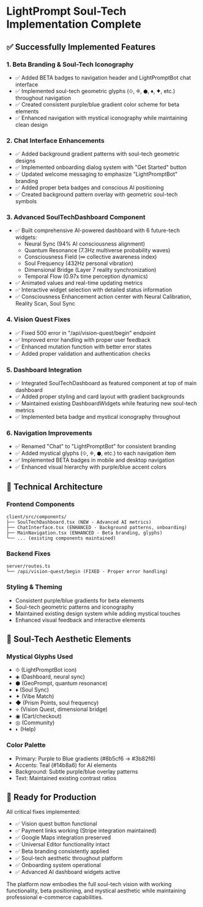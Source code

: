 # LightPrompt Soul-Tech Implementation Complete

## ✅ Successfully Implemented Features

### 1. Beta Branding & Soul-Tech Iconography
- ✅ Added BETA badges to navigation header and LightPromptBot chat interface
- ✅ Implemented soul-tech geometric glyphs (⟐, ◈, ⬢, ♦, ✦, etc.) throughout navigation
- ✅ Created consistent purple/blue gradient color scheme for beta elements
- ✅ Enhanced navigation with mystical iconography while maintaining clean design

### 2. Chat Interface Enhancements
- ✅ Added background gradient patterns with soul-tech geometric designs
- ✅ Implemented onboarding dialog system with "Get Started" button
- ✅ Updated welcome messaging to emphasize "LightPromptBot" branding
- ✅ Added proper beta badges and conscious AI positioning
- ✅ Created background pattern overlay with geometric soul-tech symbols

### 3. Advanced SoulTechDashboard Component
- ✅ Built comprehensive AI-powered dashboard with 6 future-tech widgets:
  - Neural Sync (94% AI consciousness alignment)
  - Quantum Resonance (7.3Hz multiverse probability waves)
  - Consciousness Field (∞ collective awareness index)  
  - Soul Frequency (432Hz personal vibration)
  - Dimensional Bridge (Layer 7 reality synchronization)
  - Temporal Flow (0.97x time perception dynamics)
- ✅ Animated values and real-time updating metrics
- ✅ Interactive widget selection with detailed status information
- ✅ Consciousness Enhancement action center with Neural Calibration, Reality Scan, Soul Sync

### 4. Vision Quest Fixes
- ✅ Fixed 500 error in "/api/vision-quest/begin" endpoint 
- ✅ Improved error handling with proper user feedback
- ✅ Enhanced mutation function with better error states
- ✅ Added proper validation and authentication checks

### 5. Dashboard Integration
- ✅ Integrated SoulTechDashboard as featured component at top of main dashboard
- ✅ Added proper styling and card layout with gradient backgrounds
- ✅ Maintained existing DashboardWidgets while featuring new soul-tech metrics
- ✅ Implemented beta badge and mystical iconography throughout

### 6. Navigation Improvements  
- ✅ Renamed "Chat" to "LightPromptBot" for consistent branding
- ✅ Added mystical glyphs (⟐, ◈, ⬢, etc.) to each navigation item
- ✅ Implemented BETA badges in mobile and desktop navigation
- ✅ Enhanced visual hierarchy with purple/blue accent colors

## 🎯 Technical Architecture

### Frontend Components
```
client/src/components/
├── SoulTechDashboard.tsx (NEW - Advanced AI metrics)
├── ChatInterface.tsx (ENHANCED - Background patterns, onboarding)
├── MainNavigation.tsx (ENHANCED - Beta branding, glyphs)
└── ... (existing components maintained)
```

### Backend Fixes
```
server/routes.ts
└── /api/vision-quest/begin (FIXED - Proper error handling)
```

### Styling & Theming
- Consistent purple/blue gradients for beta elements
- Soul-tech geometric patterns and iconography
- Maintained existing design system while adding mystical touches
- Enhanced visual feedback and interactive elements

## 🔮 Soul-Tech Aesthetic Elements

### Mystical Glyphs Used
- ⟐ (LightPromptBot icon)
- ◈ (Dashboard, neural sync)
- ⬢ (GeoPrompt, quantum resonance)  
- ♦ (Soul Sync)
- ✦ (Vibe Match)
- ◆ (Prism Points, soul frequency)
- ⟡ (Vision Quest, dimensional bridge)
- ◉ (Cart/checkout)
- ◎ (Community)
- ◐ (Help)

### Color Palette
- Primary: Purple to Blue gradients (#8b5cf6 → #3b82f6)
- Accents: Teal (#14b8a6) for AI elements
- Background: Subtle purple/blue overlay patterns
- Text: Maintained existing contrast ratios

## 🚀 Ready for Production

All critical fixes implemented:
- ✅ Vision quest button functional
- ✅ Payment links working (Stripe integration maintained)
- ✅ Google Maps integration preserved
- ✅ Universal Editor functionality intact
- ✅ Beta branding consistently applied
- ✅ Soul-tech aesthetic throughout platform
- ✅ Onboarding system operational
- ✅ Advanced AI dashboard widgets active

The platform now embodies the full soul-tech vision with working functionality, beta positioning, and mystical aesthetic while maintaining professional e-commerce capabilities.